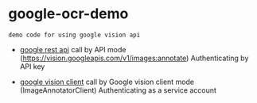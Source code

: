 # google-ocr-demo
    demo code for using google vision api
* [google rest api](google_vision/rest_api.py)
   call by API mode (https://vision.googleapis.com/v1/images:annotate)
   Authenticating by API key
    
* [google vision client](google_vision/vision_client.py)
  call by Google vision client mode (ImageAnnotatorClient) 
  Authenticating as a service account
